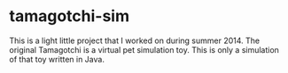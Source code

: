 # tamagotchi-sim

This is a light little project that I worked on during summer 2014. The original Tamagotchi is a virtual pet simulation toy. This is only a simulation of that toy written in Java.
